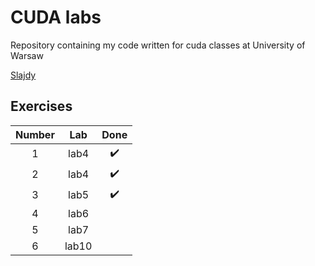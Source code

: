 # CUDA labs

Repository containing my code written for cuda classes at University of Warsaw

[Slajdy](https://www.dropbox.com/sh/7ej88dro3t84ekn/AABDayJo52CMV_82cRg7bCsTa?dl=0)

## Exercises

| Number | Lab   | Done               |
|:------:|:-----:|:------------------:|
| 1      | lab4  | :heavy_check_mark: |
| 2      | lab4  | :heavy_check_mark: |
| 3      | lab5  | :heavy_check_mark: |
| 4      | lab6  |                    |
| 5      | lab7  |                    |
| 6      | lab10 |                    |

